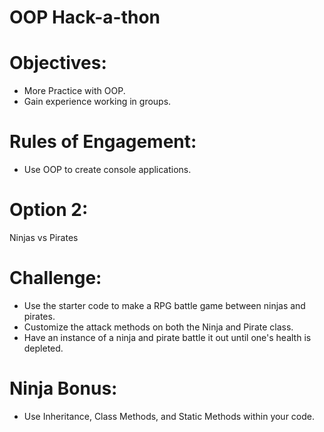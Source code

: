 # OOP Hack-a-thon

# Objectives:
* More Practice with OOP.
* Gain experience working in groups.

# Rules of Engagement:
* Use OOP to create console applications.

# Option 2: 

Ninjas vs Pirates

# Challenge:
* Use the starter code to make a RPG battle game between ninjas and pirates.
* Customize the attack methods on both the Ninja and Pirate class.
* Have an instance of a ninja and pirate battle it out until one's health is depleted.

# Ninja Bonus: 
* Use Inheritance, Class Methods, and Static Methods within your code.